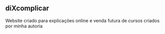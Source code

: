 ## diXcomplicar

Website criado para explicações online e venda futura de cursos criados por minha autoria